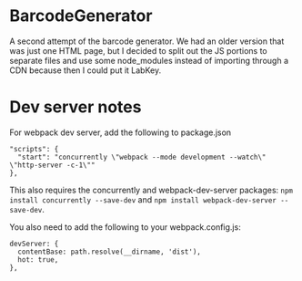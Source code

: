 # BarcodeGenerator
A second attempt of the barcode generator. We had an older version that was just one HTML page, but I decided to split out the JS portions to separate files and use some node_modules instead of importing through a CDN because then I could put it LabKey.

# Dev server notes

For webpack dev server, add the following to package.json
```
"scripts": {
  "start": "concurrently \"webpack --mode development --watch\" \"http-server -c-1\""
},
```
This also requires the concurrently and webpack-dev-server packages: `npm install concurrently --save-dev` and `npm install webpack-dev-server --save-dev`. 

You also need to add the following to your webpack.config.js:
```
devServer: {
  contentBase: path.resolve(__dirname, 'dist'),
  hot: true,
},
```

